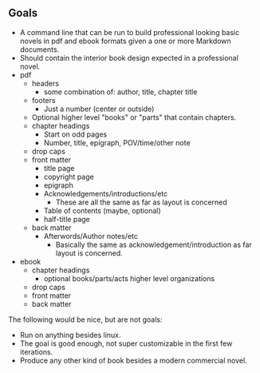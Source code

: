 ## Goals

* A command line that can be run to build professional looking basic novels in pdf and ebook formats given a one or more Markdown documents.
* Should contain the interior book design expected in a professional novel.
* pdf
  * headers
    * some combination of: author, title, chapter title
  * footers
    * Just a number (center or outside)
  * Optional higher level "books" or "parts" that contain chapters.
  * chapter headings
    * Start on odd pages  
    * Number, title, epigraph, POV/time/other note
  * drop caps
  * front matter
    * title page
    * copyright page
    * epigraph
    * Acknowledgements/introductions/etc
      * These are all the same as far as layout is concerned
    * Table of contents (maybe, optional)
    * half-title page
  * back matter
    * Afterwords/Author notes/etc 
      * Basically the same as acknowledgement/introduction as far layout is concerned.
* ebook
  * chapter headings
    * optional books/parts/acts higher level organizations
  * drop caps
  * front matter
  * back matter


The following would be nice, but are not goals:

* Run on anything besides linux.
* The goal is good enough, not super customizable in the first few iterations.
* Produce any other kind of book besides a modern commercial novel.